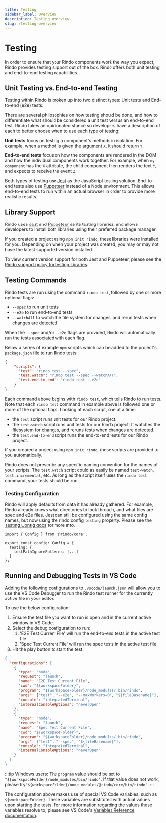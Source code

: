 ```yaml
---
title: Testing
sidebar_label: Overview
description: Testing overview.
slug: /testing-overview
---
```


# Testing

In order to ensure that your Rindo components work the way you expect, Rindo provides testing support out of the
box. Rindo offers both unit testing and end-to-end testing capabilities.

## Unit Testing vs. End-to-end Testing

Testing within Rindo is broken up into two distinct types: Unit tests and End-to-end (e2e) tests.

There are several philosophies on how testing should be done, and how to differentiate what should be considered a unit 
test versus an end-to-end test. Rindo takes an opinionated stance so developers have a description of each to better
choose when to use each type of testing:

**Unit tests** focus on testing a component's methods in isolation. For example, when a method is given the argument
`X`, it should return `Y`.

**End-to-end tests** focus on how the components are rendered in the DOM and how the individual components work
together. For example, when `my-component` has the `X` attribute, the child component then renders the text `Y`, and
expects to receive the event `Z`.

Both types of testing use [Jest](https://jestjs.io/) as the JavaScript testing solution. End-to-end tests also use
[Puppeteer](https://pptr.dev/) instead of a Node environment. This allows end-to-end tests to run within an actual
browser in order to provide more realistic results.

## Library Support

Rindo uses [Jest](https://jestjs.io/) and [Puppeteer](https://pptr.dev/) as its testing libraries, and allows
developers to install both libraries using their preferred package manager.

If you created a project using `npm init rindo`, these libraries were installed for you. Depending on when your
project was created, you may or may not have the latest supported version installed.

To view current version support for both Jest and Puppeteer, please see the 
[Rindo support policy for testing libraries](../reference/support-policy.md#testing-libraries).

## Testing Commands

Rindo tests are run using the command `rindo test`, followed by one or more optional flags:
- `--spec` to run unit tests
- `--e2e` to run end-to-end tests
- `--watchAll` to watch the file system for changes, and rerun tests when changes are detected

When the `--spec` and/or `--e2e` flags are provided, Rindo will automatically run the tests associated with each flag.

Below a series of example `npm` scripts which can be added to the project's `package.json` file to run Rindo tests:

```json
{
    "scripts": {
      "test": "rindo test --spec",
      "test.watch": "rindo test --spec --watchAll",
      "test.end-to-end": "rindo test --e2e"
    }
}
```

Each command above begins with `rindo test`, which tells Rindo to run tests. Note that each `rindo test` command 
in example above is followed one or more of the optional flags. Looking at each script, one at a time:
- the `test` script runs unit tests for our Rindo project.
- the `test.watch` script runs unit tests for our Rindo project. It watches the filesystem for changes, and reruns
tests when changes are detected.
- the `test.end-to-end` script runs the end-to-end tests for our Rindo project.

If you created a project using `npm init rindo`, these scripts are provided to you automatically.

Rindo does not prescribe any specific naming convention for the names of your scripts. The `test.watch` script could
as easily be named `test-watch`, `test.incremental`, etc. As long as the script itself uses the `rindo test` command,
your tests should be run.

### Testing Configuration

Rindo will apply defaults from data it has already gathered. For example, Rindo already knows what directories to look through, and what files are spec and e2e files. Jest can still be configured using the same config names, but now using the rindo config `testing` property. Please see the [Testing Config docs](./config.md#testing-config) for more info.

```tsx
import { Config } from '@rindo/core';

export const config: Config = {
  testing: {
    testPathIgnorePatterns: [...]
  }
};
```

## Running and Debugging Tests in VS Code

Adding the following configurations to `.vscode/launch.json` will allow you to use the VS Code Debugger to run the Rindo test runner for the currently active file in your editor.

To use the below configuration:
1. Ensure the test file you want to run is open and in the current active window in VS Code.
2. Select the debug configuration to run:
    1. 'E2E Test Current File' will run the end-to-end tests in the active test file
    2. 'Spec Test Current File' will run the spec tests in the active test file
3. Hit the play button to start the test.

```json title=".vscode/launch.json"
{
  "configurations": [
    {
      "type": "node",
      "request": "launch",
      "name": "E2E Test Current File",
      "cwd": "${workspaceFolder}",
      "program": "${workspaceFolder}/node_modules/.bin/rindo",
      "args": ["test", "--e2e", "--maxWorkers=0", "${fileBasename}"],
      "console": "integratedTerminal",
      "internalConsoleOptions": "neverOpen"
    },
    {
      "type": "node",
      "request": "launch",
      "name": "Spec Test Current File",
      "cwd": "${workspaceFolder}",
      "program": "${workspaceFolder}/node_modules/.bin/rindo",
      "args": ["test", "--spec", "${fileBasename}"],
      "console": "integratedTerminal",
      "internalConsoleOptions": "neverOpen"
    }
  ]
}
```

:::tip
Windows users: The `program` value should be set to `"${workspaceFolder}/node_modules/bin/rindo"`.
If that value does not work, please try`"${workspaceFolder}/node_modules/@rindo/core/bin/rindo"`.
:::

The configuration above makes use of special VS Code variables, such as `${workspaceFolder}`.
These variables are substituted with actual values upon starting the tests.
For more information regarding the values these variables resolve to, please see VS Code's [Variables Reference documentation](https://code.visualstudio.com/docs/editor/variables-reference).
